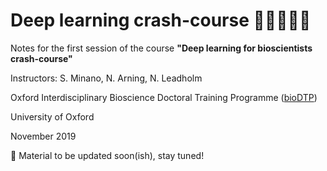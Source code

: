 # Deep learning crash-course 🧬🦅🌱🧠🔬
Notes for the first session of the course **"Deep learning for bioscientists crash-course"** 

Instructors: S. Minano, N. Arning, N. Leadholm

Oxford Interdisciplinary Bioscience Doctoral Training Programme ([bioDTP](https://www.biodtp.ox.ac.uk/))

University of Oxford

November 2019

📢 Material to be updated soon(ish), stay tuned!
